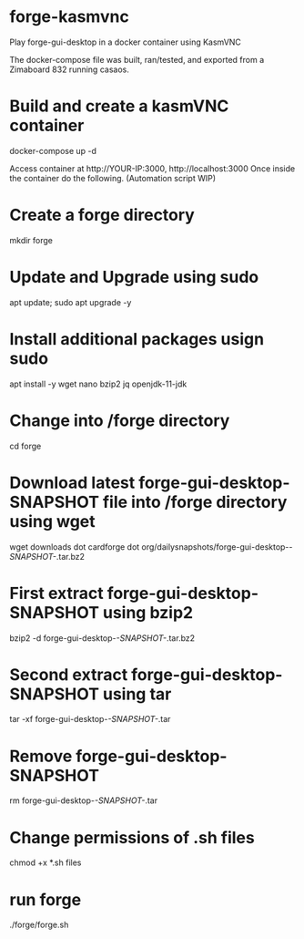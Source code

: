 # forge-kasmvnc
Play forge-gui-desktop in a docker container using KasmVNC

The docker-compose file was built, ran/tested, and exported from a Zimaboard 832 running casaos.

# Build and create a kasmVNC container
docker-compose up -d

Access container at http://YOUR-IP:3000, http://localhost:3000
Once inside the container do the following. (Automation script WIP)

# Create a forge directory
mkdir forge

# Update and Upgrade using sudo
apt update; sudo apt upgrade -y

# Install additional packages usign sudo
apt install -y wget nano bzip2 jq openjdk-11-jdk 

# Change into /forge directory
cd forge

# Download latest forge-gui-desktop-SNAPSHOT file into /forge directory using wget
wget downloads dot cardforge dot org/dailysnapshots/forge-gui-desktop-*-SNAPSHOT-*.tar.bz2

# First extract forge-gui-desktop-SNAPSHOT using bzip2
bzip2 -d forge-gui-desktop-*-SNAPSHOT-*.tar.bz2

# Second extract forge-gui-desktop-SNAPSHOT using tar
tar -xf forge-gui-desktop-*-SNAPSHOT-*.tar

# Remove forge-gui-desktop-SNAPSHOT
rm forge-gui-desktop-*-SNAPSHOT-*.tar

# Change permissions of .sh files
chmod +x *.sh files

# run forge
./forge/forge.sh
